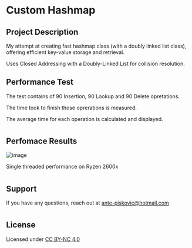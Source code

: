 # Custom Hashmap
## Project Description
My attempt at creating fast hashmap class (with a doubly linked list class), offering efficient key-value storage and retrieval.

Uses Closed Addressing with a Doubly-Linked List for collision resolution.

## Performance Test
The test contains of 90 Insertion, 90 Lookup and 90 Delete opretations.

The time took to finish those oprerations is measured.

The average time for each operation is calculated and displayed.

#
## Perfomace Results
![image](https://github.com/AnteDev00/Custom-Hashmap/assets/151842550/a6432ea1-0ae1-4fa6-a5aa-474827dacf76)

Single threaded performance on Ryzen 2600x
#
## Support
If you have any questions, reach out at [ante-piskovic@hotmail.com](mailto:ante-piskovic@hotmail.com)
#
## License
Licensed under [CC BY-NC 4.0](https://creativecommons.org/licenses/by-nc/4.0/)

